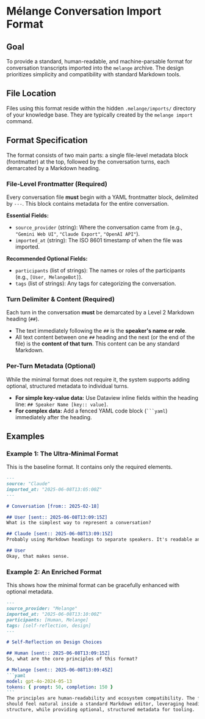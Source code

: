 # Mélange Conversation Import Format

## Goal

To provide a standard, human-readable, and machine-parsable format for
conversation transcripts imported into the `melange` archive. The design
prioritizes simplicity and compatibility with standard Markdown tools.

## File Location

Files using this format reside within the hidden `.melange/imports/` directory
of your knowledge base. They are typically created by the `melange import`
command.

## Format Specification

The format consists of two main parts: a single file-level metadata block
(frontmatter) at the top, followed by the conversation turns, each demarcated by
a Markdown heading.

### File-Level Frontmatter (Required)

Every conversation file **must** begin with a YAML frontmatter block, delimited
by `---`. This block contains metadata for the entire conversation.

**Essential Fields:**
* `source_provider` (string): Where the conversation came from (e.g., `"Gemini
  Web UI"`, `"Claude Export"`, `"OpenAI API"`).
* `imported_at` (string): The ISO 8601 timestamp of when the file was imported.

**Recommended Optional Fields:**
* `participants` (list of strings): The names or roles of the participants
  (e.g., `[User, MelangeBot]`).
* `tags` (list of strings): Any tags for categorizing the conversation.

### Turn Delimiter & Content (Required)

Each turn in the conversation **must** be demarcated by a Level 2 Markdown
heading (`##`).

* The text immediately following the `##` is the **speaker's name or role**.
* All text content between one `##` heading and the next (or the end of the
  file) is the **content of that turn**. This content can be any standard
  Markdown.

### Per-Turn Metadata (Optional)

While the minimal format does not require it, the system supports adding
optional, structured metadata to individual turns.

* **For simple key-value data:** Use Dataview inline fields within the heading
  line: `## Speaker Name [key:: value]`.
* **For complex data:** Add a fenced YAML code block (` ```yaml `) immediately
  after the heading.

## Examples

### Example 1: The Ultra-Minimal Format

This is the baseline format. It contains only the required elements.

```markdown
---
source: "Claude"
imported_at: "2025-06-08T13:05:00Z"
---

# Conversation [from:: 2025-02-18]

## User [sent:: 2025-06-08T13:09:15Z]
What is the simplest way to represent a conversation?

## Claude [sent:: 2025-06-08T13:09:15Z]
Probably using Markdown headings to separate speakers. It's readable and uses the structure of the document itself.

## User
Okay, that makes sense.
```

### Example 2: An Enriched Format

This shows how the minimal format can be gracefully enhanced with optional
metadata.

````markdown
---
source_provider: "Melange"
imported_at: "2025-06-08T13:10:00Z"
participants: [Human, Melange]
tags: [self-reflection, design]
---

# Self-Reflection on Design Choices

## Human [sent:: 2025-06-08T13:09:15Z]
So, what are the core principles of this format?

# Melange [sent:: 2025-06-08T13:09:45Z]
```yaml
model: gpt-4o-2024-05-13
tokens: { prompt: 50, completion: 150 }
```
The principles are human-readability and ecosystem compatibility. The format
should feel natural inside a standard Markdown editor, leveraging headings for
structure, while providing optional, structured metadata for tooling.
````
